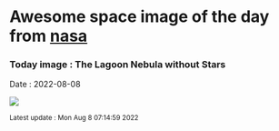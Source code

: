 
# Awesome space image of the day from [nasa](https://api.nasa.gov/)

### Today image : The Lagoon Nebula without Stars

Date : 2022-08-08


![](https://apod.nasa.gov/apod/image/2208/LagoonStarFree_Dhar_960.jpg)

<small>Latest update : Mon Aug  8 07:14:59 2022</small>


